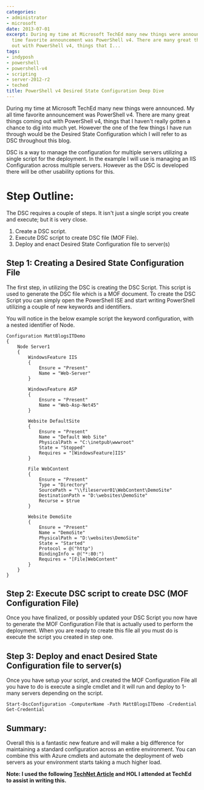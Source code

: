 ```yaml
---
categories:
- administrator
- microsoft
date: 2013-07-01
excerpt: During my time at Microsoft TechEd many new things were announced. My all
  time favorite announcement was PowerShell v4. There are many great things coming
  out with PowerShell v4, things that I...
tags:
- indyposh
- powershell
- powershell-v4
- scripting
- server-2012-r2
- teched
title: PowerShell v4 Desired State Configuration Deep Dive
---
```


During my time at Microsoft TechEd many new things were announced. My all time favorite announcement was PowerShell v4. There are many great things coming out with PowerShell v4, things that I haven't really gotten a chance to dig into much yet. However the one of the few things I have run through would be the Desired State Configuration which I will refer to as DSC throughout this blog.

DSC is a way to manage the configuration for multiple servers utilizing a single script for the deployment. In the example I will use is managing an IIS Configuration across multiple servers. However as the DSC is developed there will be other usability options for this.<!--more-->

# Step Outline:

The DSC requires a couple of steps. It isn't just a single script you create and execute; but it is very close.

1. Create a DSC script.
2. Execute DSC script to create DSC file (MOF File).
3. Deploy and enact Desired State Configuration file to server(s)

## Step 1: Creating a Desired State Configuration File

The first step, in utilizing the DSC is creating the DSC Script. This script is used to generate the DSC file which is a MOF document. To create the DSC Script you can simply open the PowerShell ISE and start writing PowerShell utilizing a couple of new keywords and identifiers.

You will notice in the below example script the keyword configuration, with a nested identifier of Node.

```
Configuration MattBlogsITDemo
{
    Node Server1
    {
        WindowsFeature IIS
        {
            Ensure = "Present"
            Name = "Web-Server"
        }

        WindowsFeature ASP
        {
            Ensure = "Present"
            Name = "Web-Asp-Net45"
        }

        Website DefaultSite
        {
            Ensure = "Present"
            Name = "Default Web Site"
            PhysicalPath = "C:\inetpub\wwwroot"
            State = "Stopped"
            Requires = "[WindowsFeature]IIS"
        }

        File WebContent
        {
            Ensure = "Present"
            Type = "Directory"
            SourcePath = "\\fileserver01\WebContent\DemoSite"
            DestinationPath = "D:\websites\DemoSite"
            Recurse = $true
        }

        Website DemoSite
        {
            Ensure = "Present"
            Name = "DemoSite"
            PhysicalPath = "D:\websites\DemoSite"
            State = "Started"
            Protocol = @("http")
            BindingInfo = @("*:80:")
            Requires = "[File]WebContent"
        }
    }
}
```

## Step 2: Execute DSC script to create DSC (MOF Configuration File)

Once you have finalized, or possibly updated your DSC Script you now have to generate the MOF Configuration File that is actually used to perform the deployment. When you are ready to create this file all you must do is execute the script you created in step one.

## Step 3: Deploy and enact Desired State Configuration file to server(s)

Once you have setup your script, and created the MOF Configuration File all you have to do is execute a single cmdlet and it will run and deploy to 1-many servers depending on the script.

```
Start-DscConfiguration -ComputerName -Path MattBlogsITDemo -Credential Get-Credential
```

## Summary:

Overall this is a fantastic new feature and will make a big difference for maintaining a standard configuration across an entire environment. You can combine this with Azure cmdlets and automate the deployment of web servers as your environment starts taking a much higher load.

**Note: I used the following [TechNet Article](http://technet.microsoft.com/en-us/library/dn249918.aspx) and HOL I attended at TechEd to assist in writing this.**